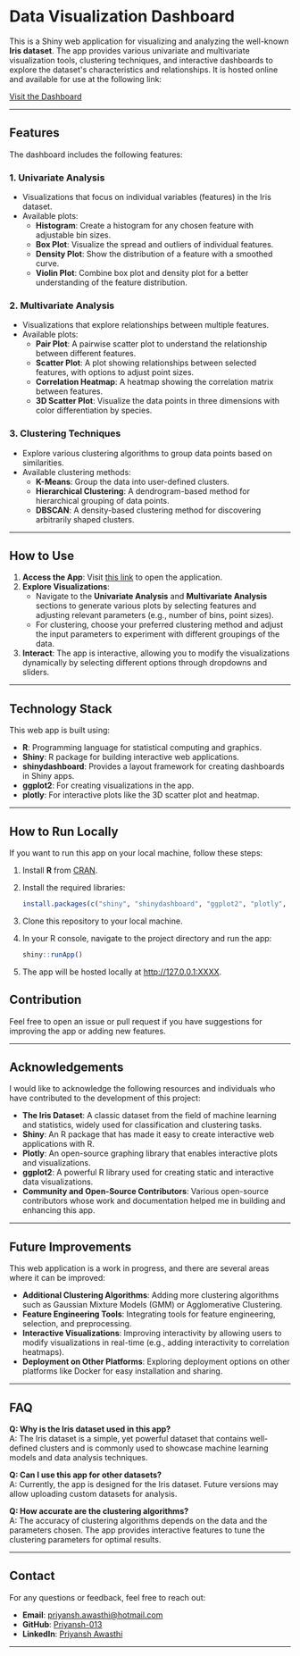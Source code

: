 # Data Visualization Dashboard

This is a Shiny web application for visualizing and analyzing the well-known **Iris dataset**. The app provides various univariate and multivariate visualization tools, clustering techniques, and interactive dashboards to explore the dataset's characteristics and relationships. It is hosted online and available for use at the following link:

[Visit the Dashboard](https://7k9w5y-priyansh-awasthi.shinyapps.io/findash/)

---

## Features

The dashboard includes the following features:

### 1. **Univariate Analysis**
   - Visualizations that focus on individual variables (features) in the Iris dataset.
   - Available plots:
     - **Histogram**: Create a histogram for any chosen feature with adjustable bin sizes.
     - **Box Plot**: Visualize the spread and outliers of individual features.
     - **Density Plot**: Show the distribution of a feature with a smoothed curve.
     - **Violin Plot**: Combine box plot and density plot for a better understanding of the feature distribution.

### 2. **Multivariate Analysis**
   - Visualizations that explore relationships between multiple features.
   - Available plots:
     - **Pair Plot**: A pairwise scatter plot to understand the relationship between different features.
     - **Scatter Plot**: A plot showing relationships between selected features, with options to adjust point sizes.
     - **Correlation Heatmap**: A heatmap showing the correlation matrix between features.
     - **3D Scatter Plot**: Visualize the data points in three dimensions with color differentiation by species.

### 3. **Clustering Techniques**
   - Explore various clustering algorithms to group data points based on similarities.
   - Available clustering methods:
     - **K-Means**: Group the data into user-defined clusters.
     - **Hierarchical Clustering**: A dendrogram-based method for hierarchical grouping of data points.
     - **DBSCAN**: A density-based clustering method for discovering arbitrarily shaped clusters.

---

## How to Use

1. **Access the App**: Visit [this link](https://7k9w5y-priyansh-awasthi.shinyapps.io/findash/) to open the application.
2. **Explore Visualizations**:
   - Navigate to the **Univariate Analysis** and **Multivariate Analysis** sections to generate various plots by selecting features and adjusting relevant parameters (e.g., number of bins, point sizes).
   - For clustering, choose your preferred clustering method and adjust the input parameters to experiment with different groupings of the data.
3. **Interact**: The app is interactive, allowing you to modify the visualizations dynamically by selecting different options through dropdowns and sliders.

---

## Technology Stack

This web app is built using:

- **R**: Programming language for statistical computing and graphics.
- **Shiny**: R package for building interactive web applications.
- **shinydashboard**: Provides a layout framework for creating dashboards in Shiny apps.
- **ggplot2**: For creating visualizations in the app.
- **plotly**: For interactive plots like the 3D scatter plot and heatmap.

---

## How to Run Locally

If you want to run this app on your local machine, follow these steps:

1. Install **R** from [CRAN](https://cran.r-project.org/).
2. Install the required libraries:

   ```R
   install.packages(c("shiny", "shinydashboard", "ggplot2", "plotly", "dplyr", "cluster"))
   ```
3. Clone this repository to your local machine.

4. In your R console, navigate to the project directory and run the app:

   ```R
   shiny::runApp()

5. The app will be hosted locally at http://127.0.0.1:XXXX.


## Contribution

Feel free to open an issue or pull request if you have suggestions for improving the app or adding new features.


---

## Acknowledgements

I would like to acknowledge the following resources and individuals who have contributed to the development of this project:

- **The Iris Dataset**: A classic dataset from the field of machine learning and statistics, widely used for classification and clustering tasks.
- **Shiny**: An R package that has made it easy to create interactive web applications with R.
- **Plotly**: An open-source graphing library that enables interactive plots and visualizations.
- **ggplot2**: A powerful R library used for creating static and interactive data visualizations.
- **Community and Open-Source Contributors**: Various open-source contributors whose work and documentation helped me in building and enhancing this app.

---

## Future Improvements

This web application is a work in progress, and there are several areas where it can be improved:

- **Additional Clustering Algorithms**: Adding more clustering algorithms such as Gaussian Mixture Models (GMM) or Agglomerative Clustering.
- **Feature Engineering Tools**: Integrating tools for feature engineering, selection, and preprocessing.
- **Interactive Visualizations**: Improving interactivity by allowing users to modify visualizations in real-time (e.g., adding interactivity to correlation heatmaps).
- **Deployment on Other Platforms**: Exploring deployment options on other platforms like Docker for easy installation and sharing.

---

## FAQ

**Q: Why is the Iris dataset used in this app?**  
A: The Iris dataset is a simple, yet powerful dataset that contains well-defined clusters and is commonly used to showcase machine learning models and data analysis techniques.

**Q: Can I use this app for other datasets?**  
A: Currently, the app is designed for the Iris dataset. Future versions may allow uploading custom datasets for analysis.

**Q: How accurate are the clustering algorithms?**  
A: The accuracy of clustering algorithms depends on the data and the parameters chosen. The app provides interactive features to tune the clustering parameters for optimal results.

---

## Contact

For any questions or feedback, feel free to reach out:

- **Email**: priyansh.awasthi@hotmail.com
- **GitHub**: [Priyansh-013](https://github.com/Priyansh-013)
- **LinkedIn**: [Priyansh Awasthi](www.linkedin.com/in/priyansh-awasthi-29113b251)

---

